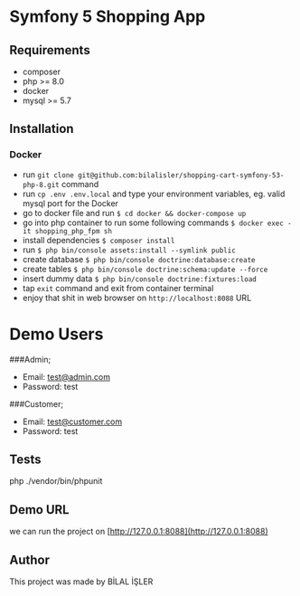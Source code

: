 # Symfony 5 Shopping App

## Requirements

- composer
- php >= 8.0
- docker
- mysql >= 5.7


## Installation

### Docker

- run `git clone git@github.com:bilalisler/shopping-cart-symfony-53-php-8.git` command
- run `cp .env .env.local` and type your environment variables, eg. valid mysql port for the Docker
- go to docker file and run `$ cd docker && docker-compose up`
- go into php container to run some following commands `$ docker exec -it shopping_php_fpm sh`
- install dependencies `$ composer install`
- run `$ php bin/console assets:install --symlink public`  
- create database `$ php bin/console doctrine:database:create`
- create tables  `$ php bin/console doctrine:schema:update --force`
- insert dummy data `$ php bin/console doctrine:fixtures:load`
- tap `exit` command and exit from container terminal
- enjoy that shit in web browser on `http://localhost:8088` URL

# Demo Users
 ###Admin;
 * Email: test@admin.com
 * Password: test

 ###Customer;
* Email: test@customer.com
* Password: test

## Tests
php ./vendor/bin/phpunit

## Demo URL ##
we can run the project on [http://127.0.0.1:8088](http://127.0.0.1:8088)

## Author
This project was made by BİLAL İŞLER
